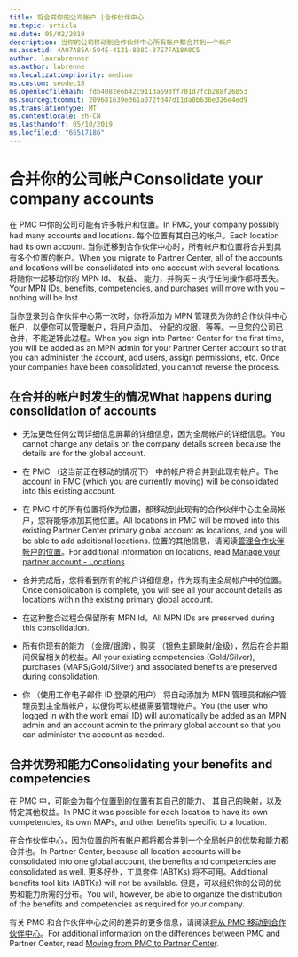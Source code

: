 ```yaml
---
title: 将合并你的公司帐户 |合作伙伴中心
ms.topic: article
ms.date: 05/02/2019
description: 当你的公司移动到合作伙伴中心所有帐户都合并到一个帐户
ms.assetid: 4A07A85A-594E-4121-808C-37E7FA18A0C5
author: laurabrenner
ms.author: labrenne
ms.localizationpriority: medium
ms.custom: seodec18
ms.openlocfilehash: fdb4082e6b42c9113a693ff701d7fcb288f26853
ms.sourcegitcommit: 209681639e361a072fd47d11da8b636e326e4ed9
ms.translationtype: MT
ms.contentlocale: zh-CN
ms.lasthandoff: 05/10/2019
ms.locfileid: "65517186"
---
```

# <a name="consolidate-your-company-accounts"></a><span data-ttu-id="48522-103">合并你的公司帐户</span><span class="sxs-lookup"><span data-stu-id="48522-103">Consolidate your company accounts</span></span>

<span data-ttu-id="48522-104">在 PMC 中你的公司可能有许多帐户和位置。</span><span class="sxs-lookup"><span data-stu-id="48522-104">In PMC, your company possibly had many accounts and locations.</span></span> <span data-ttu-id="48522-105">每个位置有其自己的帐户。</span><span class="sxs-lookup"><span data-stu-id="48522-105">Each location had its own account.</span></span> <span data-ttu-id="48522-106">当你迁移到合作伙伴中心时，所有帐户和位置将合并到具有多个位置的帐户。</span><span class="sxs-lookup"><span data-stu-id="48522-106">When you migrate to Partner Center, all of the accounts and locations will be consolidated into one account with several locations.</span></span> <span data-ttu-id="48522-107">将随你一起移动你的 MPN Id、 权益、 能力，并购买 – 执行任何操作都将丢失。</span><span class="sxs-lookup"><span data-stu-id="48522-107">Your MPN IDs, benefits, competencies, and purchases will move with you – nothing will be lost.</span></span> 

<span data-ttu-id="48522-108">当你登录到合作伙伴中心第一次时，你将添加为 MPN 管理员为你的合作伙伴中心帐户，以便你可以管理帐户，将用户添加、 分配的权限，等等。一旦您的公司已合并，不能逆转此过程。</span><span class="sxs-lookup"><span data-stu-id="48522-108">When you sign into Partner Center for the first time, you will be added as an MPN admin for your Partner Center account so that you can administer the account, add users, assign permissions, etc. Once your companies have been consolidated, you cannot reverse the process.</span></span>

## <a name="what-happens-during-consolidation-of-accounts"></a><span data-ttu-id="48522-109">在合并的帐户时发生的情况</span><span class="sxs-lookup"><span data-stu-id="48522-109">What happens during consolidation of accounts</span></span>

- <span data-ttu-id="48522-110">无法更改任何公司详细信息屏幕的详细信息，因为全局帐户的详细信息。</span><span class="sxs-lookup"><span data-stu-id="48522-110">You cannot change any details on the company details screen because the details are for the global account.</span></span> 

- <span data-ttu-id="48522-111">在 PMC （这当前正在移动的情况下） 中的帐户将合并到此现有帐户。</span><span class="sxs-lookup"><span data-stu-id="48522-111">The account in PMC (which you are currently moving) will be consolidated into this existing account.</span></span> 

- <span data-ttu-id="48522-112">在 PMC 中的所有位置将作为位置，都移动到此现有的合作伙伴中心主全局帐户，您将能够添加其他位置。</span><span class="sxs-lookup"><span data-stu-id="48522-112">All locations in PMC will be moved into this existing Partner Center primary global account as locations, and you will be able to add additional locations.</span></span> <span data-ttu-id="48522-113">位置的其他信息，请阅读[管理合作伙伴帐户的位置](manage-locations.md)。</span><span class="sxs-lookup"><span data-stu-id="48522-113">For additional information on locations, read  [Manage your partner account - Locations](manage-locations.md).</span></span>

- <span data-ttu-id="48522-114">合并完成后，您将看到所有的帐户详细信息，作为现有主全局帐户中的位置。</span><span class="sxs-lookup"><span data-stu-id="48522-114">Once consolidation is complete, you will see all your account details as locations within the existing primary global account.</span></span>

- <span data-ttu-id="48522-115">在这种整合过程会保留所有 MPN Id。</span><span class="sxs-lookup"><span data-stu-id="48522-115">All MPN IDs are preserved during this consolidation.</span></span>

- <span data-ttu-id="48522-116">所有你现有的能力 （金牌/银牌），购买 （银色主题映射/金级），然后在合并期间保留相关的权益。</span><span class="sxs-lookup"><span data-stu-id="48522-116">All your existing competencies (Gold/Silver), purchases (MAPS/Gold/Silver) and associated benefits are preserved during consolidation.</span></span>

- <span data-ttu-id="48522-117">你 （使用工作电子邮件 ID 登录的用户） 将自动添加为 MPN 管理员和帐户管理员到主全局帐户，以便你可以根据需要管理帐户。</span><span class="sxs-lookup"><span data-stu-id="48522-117">You (the user who logged in with the work email ID) will automatically be added as an MPN admin and an account admin to the primary global account so that you can administer the account as needed.</span></span> 


## <a name="consolidating-your-benefits-and-competencies"></a><span data-ttu-id="48522-118">合并优势和能力</span><span class="sxs-lookup"><span data-stu-id="48522-118">Consolidating your benefits and competencies</span></span>

<span data-ttu-id="48522-119">在 PMC 中，可能会为每个位置到的位置有其自己的能力、 其自己的映射，以及特定其他权益。</span><span class="sxs-lookup"><span data-stu-id="48522-119">In PMC it was possible for each location to have its own competencies, its own MAPs, and other benefits specific to a location.</span></span>

<span data-ttu-id="48522-120">在合作伙伴中心，因为位置的所有帐户都将都合并到一个全局帐户的优势和能力都合并也。</span><span class="sxs-lookup"><span data-stu-id="48522-120">In Partner Center, because all location accounts will be consolidated into one global account, the benefits and competencies are consolidated as well.</span></span> <span data-ttu-id="48522-121">更多好处，工具套件 (ABTKs) 将不可用。</span><span class="sxs-lookup"><span data-stu-id="48522-121">Additional benefits tool kits (ABTKs) will not be available.</span></span> <span data-ttu-id="48522-122">但是，可以组织你的公司的优势和能力所需的分布。</span><span class="sxs-lookup"><span data-stu-id="48522-122">You will, however, be able to organize the distribution of the benefits and competencies as required for your company.</span></span>

<span data-ttu-id="48522-123">有关 PMC 和合作伙伴中心之间的差异的更多信息，请阅读[将从 PMC 移动到合作伙伴中心](pmc-to-partner-center.md)。</span><span class="sxs-lookup"><span data-stu-id="48522-123">For additional information on the differences between PMC and Partner Center, read [Moving from PMC to Partner Center](pmc-to-partner-center.md).</span></span> 